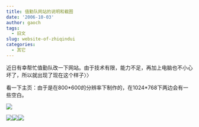 ```yaml
---
title: 值勤队网站的说明和截图
date: '2006-10-03'
author: gaoch
tags:
  - 旧文
slug: website-of-zhiqindui
categories:
  - 其它
---
```


近日有幸帮忙值勤队改一下网站。由于技术有限，能力不足，再加上电脑也不小心坏了，所以就出现了现在这个样子〉〉

看一下主页：由于是在800\*600的分辨率下制作的，在1024\*768下两边会有一些空白。

<img src="http://hiphotos.baidu.com/spring%5Fgao/pic/item/0a8371c6c5f05d1b9d163de8.jpg" class="blogimg" />

<img src="http://hiphotos.baidu.com/spring%5Fgao/pic/item/666f954572aa473f879473eb.jpg" class="blogimg" /><img src="http://hiphotos.baidu.com/spring%5Fgao/pic/item/043d08b3b207d1a7d9335af4.jpg" class="blogimg" /><img src="http://hiphotos.baidu.com/spring%5Fgao/pic/item/22f5ae01b82cfd061d9583f6.jpg" class="blogimg" />
